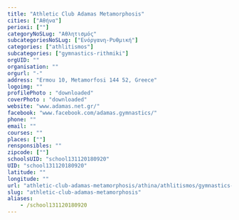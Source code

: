 ```yaml
---
title: "Athletic Club Adamas Metamorphosis"
cities: ["Αθήνα"]
perioxi: [""]
categoryNoSLug: "Αθλητισμός"
subcategoriesNoSLug: ["Ενόργανη-Ρυθμική"]
categories: ["athlitismos"]
subcategories: ["gymnastics-rithmiki"]
orgUID: ""
organisation: ""
orgurl: "-"
address: "Ermou 10, Metamorfosi 144 52, Greece"
logoimg: ""
profilePhoto : "downloaded"
coverPhoto : "downloaded"
website: "www.adamas.net.gr/"
facebook: "www.facebook.com/adamas.gymnastics/"
phone: ""
email: ""
courses: ""
places: [""]
rensponsibles: ""
zipcode: [""]
schoolsUID: "school131120180920"
UID: "school131120180920"
latitude: ""
longitude: ""
url: "athletic-club-adamas-metamorphosis/athina/athlitismos/gymnastics-rithmiki"
slug: "athletic-club-adamas-metamorphosis"
aliases:
    - /school131120180920
---
```





